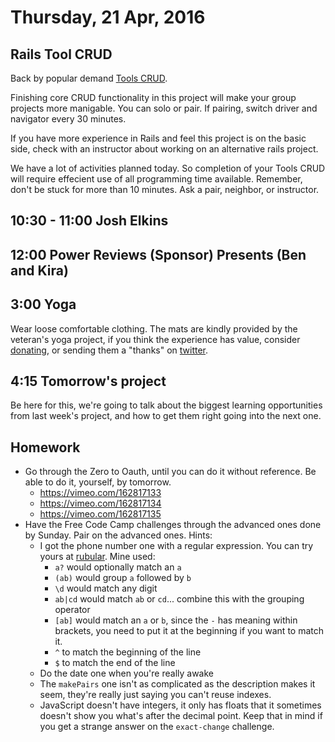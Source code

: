 Thursday, 21 Apr, 2016
======================

Rails Tool CRUD
---------------

Back by popular demand [Tools CRUD](https://github.com/BrantDFaulkner/tools_crud).

Finishing core CRUD functionality in this project will make your group projects more manigable.
You can solo or pair. If pairing, switch driver and navigator every 30 minutes.

If you have more experience in Rails and feel this project is on the basic side,
check with an instructor about working on an alternative rails project.

We have a lot of activities planned today.
So completion of your Tools CRUD will require effecient use of all programming time available.
Remember, don't be stuck for more than 10 minutes.
Ask a pair, neighbor, or instructor.


10:30 - 11:00 Josh Elkins
-------------------------


12:00 Power Reviews (Sponsor) Presents (Ben and Kira)
-----------------------------------------------------

3:00 Yoga
---------

Wear loose comfortable clothing.
The mats are kindly provided by the veteran's yoga project,
if you think the experience has value, consider [donating](http://www.veteransyogaproject.org/donate.html),
or sending them a "thanks" on [twitter](https://twitter.com/veteransyoga).


4:15 Tomorrow's project
-----------------------

Be here for this, we're going to talk about
the biggest learning opportunities from last
week's project, and how to get them right going
into the next one.


Homework
--------

* Go through the Zero to Oauth, until you can do it without reference.  Be able to do it, yourself, by tomorrow.
  * https://vimeo.com/162817133
  * https://vimeo.com/162817134
  * https://vimeo.com/162817135
* Have the Free Code Camp challenges through the advanced ones done by Sunday.
  Pair on the advanced ones.
  Hints:
  * I got the phone number one with a regular expression. You can try yours at [rubular](http://rubular.com/).
    Mine used:
    * `a?` would optionally match an `a`
    * `(ab)` would group `a` followed by `b`
    * `\d` would match any digit
    * `ab|cd` would match `ab` or `cd`... combine this with the grouping operator
    * `[ab]` would match an `a` or `b`, since the `-` has meaning within brackets, you need to put it at the beginning if you want to match it.
    * `^` to match the beginning of the line
    * `$` to match the end of the line
  * Do the date one when you're really awake
  * The `makePairs` one isn't as complicated as the description makes it seem,
    they're really just saying you can't reuse indexes.
  * JavaScript doesn't have integers, it only has floats that it sometimes doesn't show you what's after the decimal point.
    Keep that in mind if you get a strange answer on the `exact-change` challenge.

